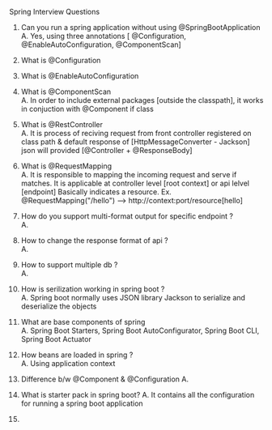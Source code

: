 Spring Interview Questions

1. Can you run a spring application without using @SpringBootApplication <br>
A. Yes, using three annotations [ @Configuration, @EnableAutoConfiguration, @ComponentScan]

2. What is @Configuration <br>

3. What is @EnableAutoConfiguration <br>

4. What is @ComponentScan <br>
A. In order to include external packages [outside the classpath], it works in conjuction with @Component if class

5. What is @RestController <br>
A. It is process of reciving request from front controller registered on class path & default response of [HttpMessageConverter - Jackson] json will provided [@Controller + @ResponseBody] 

6. What is @RequestMapping <br>
A. It is responsible to mapping the incoming request and serve if matches. It is applicable at controller level [root context] or api lelvel [endpoint]
   Basically indicates a resource. Ex. @RequestMapping("/hello") --> http://context:port/resource[hello]

7. How do you support multi-format output for specific endpoint ? <br>
A. 

8. How to change the response format of api ? <br>
A. 

9. How to support multiple db ? <br>
A. 

10. How is serilization working in spring boot ? <br>
A. Spring boot normally uses JSON library Jackson to serialize and deserialize the objects

11. What are base components of spring <br>
A. Spring Boot Starters, Spring Boot AutoConfigurator, Spring Boot CLI, Spring Boot Actuator

12. How beans are loaded in spring ? <br>
A. Using application context

13. Difference b/w @Component & @Configuration
A. 

14. What is starter pack in spring boot?
A. It contains all the configuration for running a spring boot application

15. 
